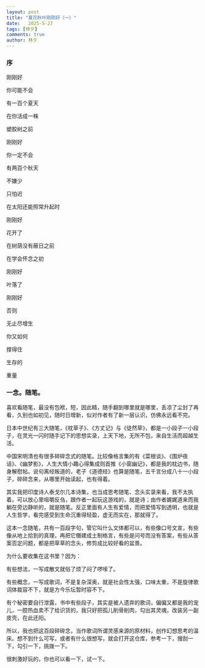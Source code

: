 ```yaml
---
layout: post
title: "夏花秋叶刚刚好（一）"
date:   2025-5-27
tags: [林夕]
comments: true
author: 林夕
---
```


### 序

刚刚好

你可能不会

有一百个夏天

在你活成一株

塑胶树之前

刚刚好

你一定不会

有两百个秋天

不嫌少

只怕迟

在太阳还能照常升起时

刚刚好

花开了

在树荫没有蔽日之前

在学会怀念之初

刚刚好

叶落了

刚刚好

否则

无止尽增生

你又如何

撑得住

生存的

重量

### 一念。随笔。

喜欢看随笔，最没有包袱，短，因此精，随手翻到哪里就是哪里，丢凉了尘封了再看，久别也如初见，随时日增新，似对作者有了新一层认识，仿佛永远看不完。

日本中世纪有三大随笔，《枕草子》、《方丈记》与《徒然草》，都是一小段子一小段子，在灵光一闪时随手记下的思想实录，上天下地，无所不包，来自生活而超越生活。

中国宋明清也有很多碎碎念式的随笔。比较像格言集的有《菜根谈》、《围炉夜话》、《幽梦影》，人生大情小趣心得集成则首推《小窗幽记》，都是我的枕边书，随身解慰帖。说句离经叛道的，老子《道德经》也算是随笔，五千言分成八十一小段子，碎碎念来，从哪里开始读起，也有得着。

其实我把印度诗人泰戈尔几本诗集，也当成思考随笔、念头实录来看，我不太执着。可以放心里咀嚼反刍，跟作者一起玩这游戏的，就是诗；由作者娓娓道来而我躺在旁边静听的，就是随笔。反正里面有人生有爱情，而把爱情写到透明，也就是人生哲学，看完感受到生命沉重得轻盈，虚无而实在，那就得了。

这本一念随笔，共有一百段字句，管它叫什么文体都可以，有些像口号文宣，有些像从地上拾到的真理，再把它僭建成土制格言，有些是问号而没有答案，有些从答案否定问题，都是把草草的念头，修剪成比较好看的盆景。

为什么要收集在这书里？因为：

有些想法，一写成散文就俗了烦了闷了啰嗦了。

有些概念，一写成歌词，不是复杂深奥，就是社会性太强，口味太重，不是旋律歌词体裁容不下，就是方今乐坛暂时容不下。

有个秘密要自行泄露，书中有些段子，其实是被人遗弃的歌词，偏偏又都是我的宠儿，一腔热血卖不了给识货的，我只好把孤儿削骨削肉，勾出其灵魂，改装另一副皮壳，在此还阳。

所以，我也把这百段碎碎念，当作歌词所谓灵感来源的原材料，创作幻想思考的温床。想不到什么可写，或者有什么很想写，就会打开这仓库，参考一下，搜刮一下，勾引一下，挑拨一下。

很刺激好玩的，你也可以看一下，试一下。
